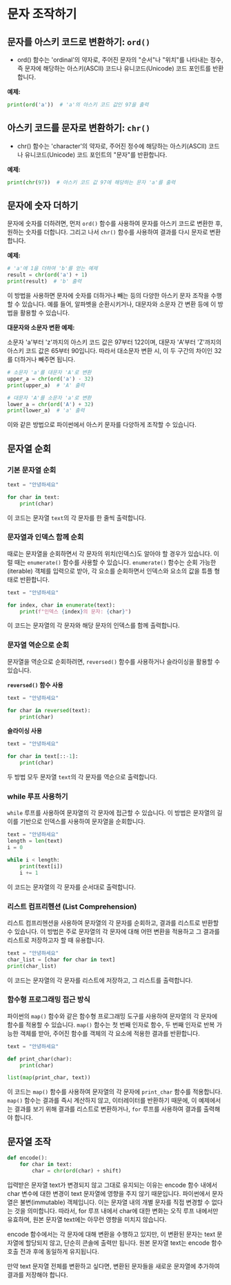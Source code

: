 # 문자 조작하기

## 문자를 아스키 코드로 변환하기: `ord()`

- ord() 함수는 'ordinal'의 약자로, 주어진 문자의 "순서"나 "위치"를 나타내는 정수, 즉 문자에 해당하는 아스키(ASCII) 코드나 유니코드(Unicode) 코드 포인트를 반환합니다.

**예제:**

```python
print(ord('a'))  # 'a'의 아스키 코드 값인 97을 출력
```

## 아스키 코드를 문자로 변환하기: `chr()`

- chr() 함수는 'character'의 약자로, 주어진 정수에 해당하는 아스키(ASCII) 코드나 유니코드(Unicode) 코드 포인트의 "문자"를 반환합니다.

**예제:**

```python
print(chr(97))  # 아스키 코드 값 97에 해당하는 문자 'a'를 출력
```

## 문자에 숫자 더하기

문자에 숫자를 더하려면, 먼저 `ord()` 함수를 사용하여 문자를 아스키 코드로 변환한 후, 원하는 숫자를 더합니다. 그리고 나서 `chr()` 함수를 사용하여 결과를 다시 문자로 변환합니다.

**예제:**

```python
# 'a'에 1을 더하여 'b'를 얻는 예제
result = chr(ord('a') + 1)
print(result)  # 'b' 출력
```

이 방법을 사용하면 문자에 숫자를 더하거나 빼는 등의 다양한 아스키 문자 조작을 수행할 수 있습니다. 예를 들어, 알파벳을 순환시키거나, 대문자와 소문자 간 변환 등에 이 방법을 활용할 수 있습니다.

**대문자와 소문자 변환 예제:**

소문자 'a'부터 'z'까지의 아스키 코드 값은 97부터 122이며, 대문자 'A'부터 'Z'까지의 아스키 코드 값은 65부터 90입니다. 따라서 대소문자 변환 시, 이 두 구간의 차이인 32를 더하거나 빼주면 됩니다.

```python
# 소문자 'a'를 대문자 'A'로 변환
upper_a = chr(ord('a') - 32)
print(upper_a)  # 'A' 출력

# 대문자 'A'를 소문자 'a'로 변환
lower_a = chr(ord('A') + 32)
print(lower_a)  # 'a' 출력
```

이와 같은 방법으로 파이썬에서 아스키 문자를 다양하게 조작할 수 있습니다. 

## 문자열 순회

### 기본 문자열 순회

```python
text = "안녕하세요"

for char in text:
    print(char)
```

이 코드는 문자열 `text`의 각 문자를 한 줄씩 출력합니다.

### 문자열과 인덱스 함께 순회

때로는 문자열을 순회하면서 각 문자의 위치(인덱스)도 알아야 할 경우가 있습니다. 이럴 때는 `enumerate()` 함수를 사용할 수 있습니다. `enumerate()` 함수는 순회 가능한(iterable) 객체를 입력으로 받아, 각 요소를 순회하면서 인덱스와 요소의 값을 튜플 형태로 반환합니다.

```python
text = "안녕하세요"

for index, char in enumerate(text):
    print(f"인덱스 {index}의 문자: {char}")
```

이 코드는 문자열의 각 문자와 해당 문자의 인덱스를 함께 출력합니다.

### 문자열 역순으로 순회

문자열을 역순으로 순회하려면, `reversed()` 함수를 사용하거나 슬라이싱을 활용할 수 있습니다.

**`reversed()` 함수 사용**

```python
text = "안녕하세요"

for char in reversed(text):
    print(char)
```

**슬라이싱 사용**

```python
text = "안녕하세요"

for char in text[::-1]:
    print(char)
```

두 방법 모두 문자열 `text`의 각 문자를 역순으로 출력합니다.

### while 루프 사용하기

`while` 루프를 사용하여 문자열의 각 문자에 접근할 수 있습니다. 이 방법은 문자열의 길이를 기반으로 인덱스를 사용하여 문자열을 순회합니다.

```python
text = "안녕하세요"
length = len(text)
i = 0

while i < length:
    print(text[i])
    i += 1
```

이 코드는 문자열의 각 문자를 순서대로 출력합니다.

### 리스트 컴프리헨션 (List Comprehension)

리스트 컴프리헨션을 사용하여 문자열의 각 문자를 순회하고, 결과를 리스트로 반환할 수 있습니다. 이 방법은 주로 문자열의 각 문자에 대해 어떤 변환을 적용하고 그 결과를 리스트로 저장하고자 할 때 유용합니다.

```python
text = "안녕하세요"
char_list = [char for char in text]
print(char_list)
```

이 코드는 문자열의 각 문자를 리스트에 저장하고, 그 리스트를 출력합니다.

### 함수형 프로그래밍 접근 방식

파이썬의 `map()` 함수와 같은 함수형 프로그래밍 도구를 사용하여 문자열의 각 문자에 함수를 적용할 수 있습니다. `map()` 함수는 첫 번째 인자로 함수, 두 번째 인자로 반복 가능한 객체를 받아, 주어진 함수를 객체의 각 요소에 적용한 결과를 반환합니다.

```python
text = "안녕하세요"

def print_char(char):
    print(char)

list(map(print_char, text))
```

이 코드는 `map()` 함수를 사용하여 문자열의 각 문자에 `print_char` 함수를 적용합니다. `map()` 함수는 결과를 즉시 계산하지 않고, 이터레이터를 반환하기 때문에, 이 예제에서는 결과를 보기 위해 결과를 리스트로 변환하거나, `for` 루프를 사용하여 결과를 출력해야 합니다.

## 문자열 조작
```py
def encode():
    for char in text:
        char = chr(ord(char) + shift)
```
입력받은 문자열 text가 변경되지 않고 그대로 유지되는 이유는 encode 함수 내에서 char 변수에 대한 변경이 text 문자열에 영향을 주지 않기 때문입니다. 파이썬에서 문자열은 불변(immutable) 객체입니다. 이는 문자열 내의 개별 문자를 직접 변경할 수 없다는 것을 의미합니다. 따라서, for 루프 내에서 char에 대한 변화는 오직 루프 내에서만 유효하며, 원본 문자열 text에는 아무런 영향을 미치지 않습니다.

encode 함수에서는 각 문자에 대해 변환을 수행하고 있지만, 이 변환된 문자는 text 문자열에 할당되지 않고, 단순히 콘솔에 출력만 됩니다. 원본 문자열 text는 encode 함수 호출 전과 후에 동일하게 유지됩니다.

만약 text 문자열 전체를 변환하고 싶다면, 변환된 문자들을 새로운 문자열에 추가하여 결과를 저장해야 합니다.

